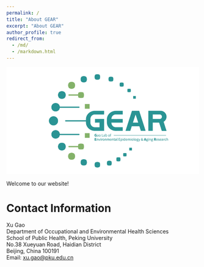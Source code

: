 ```yaml
---
permalink: /
title: "About GEAR"
excerpt: "About GEAR"
author_profile: true
redirect_from: 
  - /md/
  - /markdown.html
---
```


![](GEAR.png)

Welcome to our website! 

Contact Information
=====
Xu Gao \
Department of Occupational and Environmental Health Sciences \
School of Public Health, Peking University \
No.38 Xueyuan Road, Haidian District \
Beijing, China 100191\
Email: <xu.gao@pku.edu.cn>